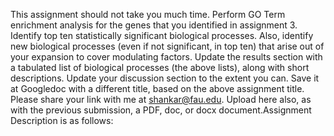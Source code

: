 This assignment should not take you much time. Perform GO Term enrichment analysis for the genes that you identified in assignment 3.  Identify top ten statistically significant biological processes. Also, identify new biological processes (even if not significant, in top ten) that arise out of your expansion to cover modulating factors.  Update the results section with a tabulated list of biological processes (the above lists), along with short descriptions.    Update your discussion section to the extent you can.   Save it at Googledoc  with a different title, based on the above assignment title. Please share your link with me at shankar@fau.edu. Upload here also, as with the previous submission,  a PDF, doc, or docx document.Assignment Description is as follows:
